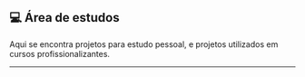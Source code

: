 ## 💻 Área de estudos

Aqui se encontra projetos para estudo pessoal, e projetos utilizados em cursos profissionalizantes.

---
